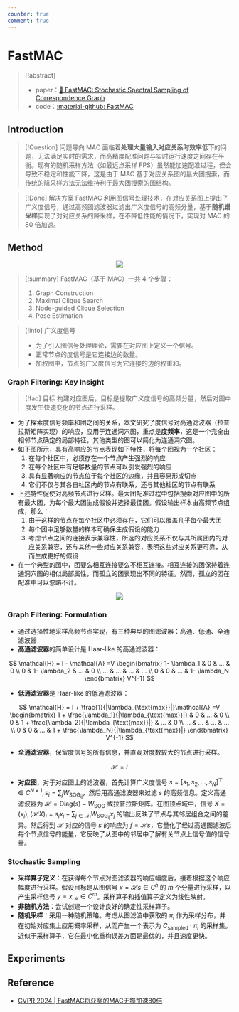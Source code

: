```yaml
---
counter: true
comment: true
---
```


# FastMAC


> [!abstract]
> - paper：[:book: FastMAC: Stochastic Spectral Sampling of Correspondence Graph](https://arxiv.org/abs/2403.08770)
> - code：[:material-github: FastMAC](https://github.com/Forrest-110/FastMAC)


## Introduction

> [!Question] 问题导向
> MAC 面临着**处理大量输入对应关系时效率低下**的问题，无法满足实时的需求，而高精度配准问题与实时运行速度之间存在平衡。现有的随机采样方法（如最远点采样 FPS）虽然能加速配准过程，但会导致不稳定和性能下降，这是由于 MAC 基于对应关系图的最大团搜索，而传统的降采样方法无法维持利于最大团搜索的图结构。

> [!Done] 解决方案
> FastMAC 利用图信号处理技术，在对应关系图上提出了广义度信号，通过高频图滤波器过滤出广义度信号的高频分量，基于**随机谱采样**实现了对对应关系的降采样，在不降低性能的情况下，实现对 MAC 的 80 倍加速。

## Method

<center><img src="https://cdn.jsdelivr.net/gh/jujimeizuo/note@gh-pages/assets/images/cv/pcd/FastMAC-1.jpg"></center>

> [!summary] FastMAC（基于 MAC）一共 4 个步骤：
> 1. Graph Construction
> 2. Maximal Clique Search
> 3. Node-guided Clique Selection
> 4. Pose Estimation

> [!info] 广义度信号
> - 为了引入图信号处理理论，需要在对应图上定义一个信号。
> - 正常节点的度信号是它连接边的数量。
> - 加权图中，节点的广义度信号为它连接的边的权重和。

### Graph Filtering: Key Insight

> [!faq] 目标
> 构建对应图后，目标是提取广义度信号的高频分量，然后对图中度发生快速变化的节点进行采样。

- 为了探索度信号频率和团之间的关系，本文研究了度信号对高通滤波器（拉普拉斯矩阵实现）的响应，应用于连通洞穴图，重点是**度频率**，这是一个完全由相邻节点确定的局部特征，其他类型的图可以简化为连通洞穴图。
- 如下图所示，具有高响应的节点表现如下特性，将每个团视为一个社区：
	1. 在每个社区中，必须存在一个节点产生强烈的响应
	2. 在每个社区中有足够数量的节点可以引发强烈的响应
	3. 具有显著响应的节点位于每个社区的边缘，并且容易形成切点
	4. 它们不仅与其各自社区内的节点有联系，还与其他社区的节点有联系
- 上述特性促使对高频节点进行采样。最大团配准过程中包括搜索对应图中的所有最大团，为每个最大团生成假设并选择最佳团。假设输出样本由高频节点组成，那么：
	1. 由于这样的节点在每个社区中必须存在，它们可以覆盖几乎每个最大团
	2. 每个团中足够数量的样本可确保生成假设的能力
	3. 考虑节点之间的连接表示兼容性，所选的对应关系不仅与其所属团内的对应关系兼容，还与其他一些对应关系兼容，表明这些对应关系更可靠，从而生成更好的假设
- 在一个典型的图中，团要么相互连接要么不相互连接。相互连接的团保持着连通洞穴图的相似局部属性，而孤立的团表现出不同的特征。然而，孤立的团在配准中可以忽略不计。

<center><img src="https://cdn.jsdelivr.net/gh/jujimeizuo/note@gh-pages/assets/images/cv/pcd/FastMAC-2.jpg"></center>

### Graph Filtering: Formulation

- 通过选择性地采样高频节点实现，有三种典型的图滤波器：高通、低通、全通滤波器
- **高通滤波器**的简单设计是 Haar-like 的高通滤波器：

$$
\mathcal{H} = I - \mathcal{A} =V
\begin{bmatrix}
1- \lambda_1 & 0 & ... & 0 \\
0 & 1- \lambda_2 & ... & 0 \\
... & ... & ... & ... \\
0 & 0 & ... & 1- \lambda_N
\end{bmatrix}
V^{-1}
$$

- **低通滤波器**是 Haar-like 的低通滤波器：

$$
\mathcal{H} = I + \frac{1}{|\lambda_{\text{max}}|}\mathcal{A} =V
\begin{bmatrix}
1 + \frac{\lambda_1}{|\lambda_{\text{max}}|} & 0 & ... & 0 \\
0 & 1 + \frac{\lambda_2}{|\lambda_{\text{max}}|} & ... & 0 \\
... & ... & ... & ... \\
0 & 0 & ... & 1 + \frac{\lambda_N}{|\lambda_{\text{max}}|}
\end{bmatrix}
V^{-1}
$$

- **全通滤波器**，保留度信号的所有信息，并直观对度数较大的节点进行采样。

$$
\mathcal{H} = I
$$

- **对应图**，对于对应图上的滤波器，首先计算广义度信号 $s=[s_1, s_2, ..., s_N]^\top \in C^{N \times 1}, s_i = \sum_j W_{\text{SOG}_{\text{ij}}}$，然后用高通滤波器来过滤 $s$ 的高频信息。定义高通滤波器为 $\mathcal{H} = \text{Diag}(s) - W_{\text{SOG}}$ 或拉普拉斯矩阵。在图顶点域中，信号 $X=(x_i), (\mathcal{H}X)_i = s_ix_i - \sum_{j \in \mathcal{N}_i} W_{\text{SOG}_{\text{ij}}} x_j$ 的输出反映了节点与其邻居组合之间的差异。然后得到 $\mathcal{H}$ 对应的信号 $s$ 的响应为 $f = \mathcal{H}s$，它量化了经过高通图滤波后每个节点信号的能量，它反映了从图中的邻居中了解有关节点上信号值的信号量。

### Stochastic Sampling

- **采样算子定义**：在获得每个节点对图滤波器的响应幅度后，接着根据这个响应幅度进行采样。假设目标是从图信号 $x = \mathcal{H}s \in C^n$ 的 $m$ 个分量进行采样，以产生采样信号 $y = x_{\mathcal{M}} \in C^m$。采样算子和插值算子定义为线性映射。
- **非随机方法**：尝试创建一个设计良好的确定性采样算子。
- **随机采样**：采用一种随机策略。考虑从图滤波中获取的 $\pi_i$ 作为采样分布，并在初始对应集上应用概率采样，从而产生一个表示为 $C_{\text{sampled}} \cdot \pi_i$ 的采样集。近似于采样算子，它在最小化重构误差方面是最优的，并且速度更快。


## Experiments


## Reference

- [CVPR 2024 | FastMAC将获奖的MAC无损加速80倍](https://www.bilibili.com/opus/909468254205902867)